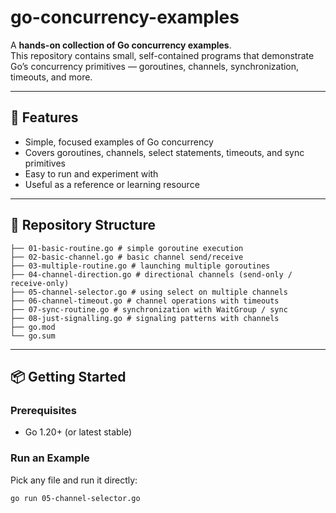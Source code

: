 # go-concurrency-examples

A **hands-on collection of Go concurrency examples**.  
This repository contains small, self-contained programs that demonstrate Go’s concurrency primitives — goroutines, channels, synchronization, timeouts, and more.

---

## 🚀 Features

- Simple, focused examples of Go concurrency
- Covers goroutines, channels, select statements, timeouts, and sync primitives
- Easy to run and experiment with
- Useful as a reference or learning resource

---

## 📂 Repository Structure

```
├── 01-basic-routine.go # simple goroutine execution
├── 02-basic-channel.go # basic channel send/receive
├── 03-multiple-routine.go # launching multiple goroutines
├── 04-channel-direction.go # directional channels (send-only / receive-only)
├── 05-channel-selector.go # using select on multiple channels
├── 06-channel-timeout.go # channel operations with timeouts
├── 07-sync-routine.go # synchronization with WaitGroup / sync
├── 08-just-signalling.go # signaling patterns with channels
├── go.mod
└── go.sum
```


---

## 📦 Getting Started

### Prerequisites
- Go 1.20+ (or latest stable)

### Run an Example
Pick any file and run it directly:
```bash
go run 05-channel-selector.go
```

